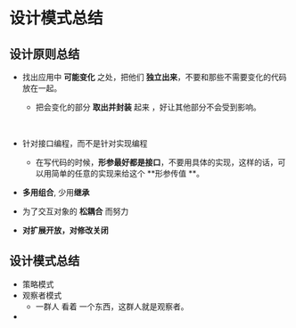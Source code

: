 # 设计模式总结



## 设计原则总结



* 找出应用中 **可能变化** 之处，把他们 **独立出来**，不要和那些不需要变化的代码放在一起。

  * 把会变化的部分 **取出并封装** 起来 ，好让其他部分不会受到影响。

    ​

* 针对接口编程，而不是针对实现编程

  * 在写代码的时候，**形参最好都是接口**，不要用具体的实现，这样的话，可以用简单的任意的实现来给这个 **形参传值 **。 

* **多用组合**, 少用**继承**

* 为了交互对象的 **松耦合** 而努力

*  **对扩展开放，对修改关闭**



## 设计模式总结



* 策略模式
* 观察者模式
  * 一群人 看着 一个东西，这群人就是观察者。
* ​